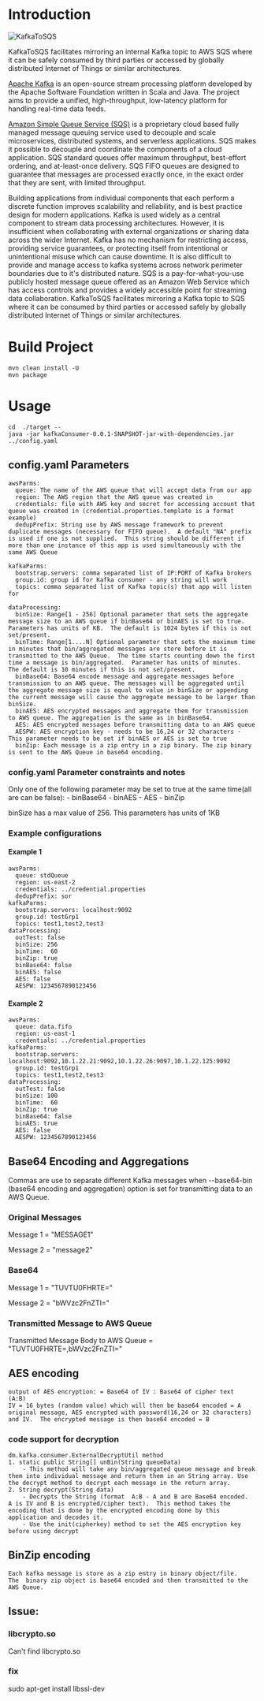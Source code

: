 # Introduction

![KafkaToSQS](https://raw.githubusercontent.com/datamachines/KafkaToSQS/master/KafkaToSQS.png)

KafkaToSQS facilitates mirroring an internal Kafka topic to AWS SQS where it can be safely consumed by third parties or accessed by globally distributed Internet of Things or similar architectures.   

[Apache Kafka](https://kafka.apache.org/) is an open-source stream processing platform developed by the Apache Software Foundation written in Scala and Java. The project aims to provide a unified, high-throughput, low-latency platform for handling real-time data feeds.

[Amazon Simple Queue Service (SQS)](https://aws.amazon.com/sqs/) is a proprietary cloud based fully managed message queuing service used to decouple and scale microservices, distributed systems, and serverless applications. SQS makes it possible to decouple and coordinate the components of a cloud application. SQS standard queues offer maximum throughput, best-effort ordering, and at-least-once delivery. SQS FIFO queues are designed to guarantee that messages are processed exactly once, in the exact order that they are sent, with limited throughput.

Building applications from individual components that each perform a discrete function improves scalability and reliability, and is best practice design for modern applications. Kafka is used widely as a central component to stream data processing architectures. However, it is insufficient when collaborating with external organizations or sharing data across the wider Internet. Kafka has no mechanism for restricting access, providing service guarantees, or protecting itself from intentional or unintentional misuse which can cause downtime. It is also difficult to provide and manage access to kafka systems across network perimeter boundaries due to it's distributed nature. SQS is a pay-for-what-you-use publicly hosted message queue offered as an Amazon Web Service which has access controls and provides a widely accessible point for streaming data collaboration. KafkaToSQS facilitates mirroring a Kafka topic to SQS where it can be consumed by third parties or accessed safely by globally distributed Internet of Things or similar architectures.   

# Build Project
```
mvn clean install -U
mvn package
```

# Usage
```
cd  ./target --
java -jar kafkaConsumer-0.0.1-SNAPSHOT-jar-with-dependencies.jar ../config.yaml
```



## config.yaml Parameters
```
awsParms:
  queue: The name of the AWS queue that will accept data from our app
  region: The AWS region that the AWS queue was created in
  credentials: file with AWS key and secret for accessing account that queue was created in (credential.properties.template is a format  example)
  dedupPrefix: String use by AWS message framework to prevent duplicate messages (necessary for FIFO queue).  A default "NA" prefix is used if one is not supplied.  This string should be different if more than one instance of this app is used simultaneously with the same AWS Queue
  
kafkaParms:
  bootstrap.servers: comma separated list of IP:PORT of Kafka brokers
  group.id: group id for Kafka consumer - any string will work
  topics: comma separated list of Kafka topic(s) that app will listen for 
  
dataProcessing:
  binSize: Range[1 - 256] Optional parameter that sets the aggregate message size to an AWS queue if binBase64 or binAES is set to true. Parameters has units of KB.  The default is 1024 bytes if this is not set/present.
  binTime: Range[1....N] Optional parameter that sets the maximum time in minutes that bin/aggregated messages are store before it is transmitted to the AWS Queue.  The time starts counting down the first time a message is bin/aggregated.  Parameter has units of minutes.  The default is 10 minutes if this is not set/present.
  binBase64: Base64 encode message and aggregate messages before transmission to an AWS queue. The messages will be aggregated until the aggregate message size is equal to value in binSize or appending the current message will cause the aggregate message to be larger than binSize. 
  binAES: AES encrypted messages and aggregate them for transmission to AWS queue. The aggregation is the same as in binBase64.
  AES: AES encrypted messages before transmitting data to an AWS queue
  AESPW: AES encryption key - needs to be 16,24 or 32 characters - This parameter needs to be set if binAES or AES is set to true
  binZip: Each message is a zip entry in a zip binary. The zip binary is sent to the AWS Queue in base64 encoding.
```
### config.yaml  Parameter constraints and notes
Only one of the following parameter may be set to true at the same time(all are can be false): 
	- binBase64
	- binAES
	- AES
	- binZip

binSize has a max value of 256.  This parameters has units of 1KB

### Example configurations
#### Example 1
```
awsParms:
  queue: stdQueue
  region: us-east-2
  credentials: ../credential.properties
  dedupPrefix: sor
kafkaParms:
  bootstrap.servers: localhost:9092
  group.id: testGrp1
  topics: test1,test2,test3
dataProcessing:
  outTest: false
  binSize: 256
  binTime:  60
  binZip: true
  binBase64: false
  binAES: false
  AES: false
  AESPW: 1234567890123456
```
#### Example 2
```
awsParms:
  queue: data.fifo
  region: us-east-1
  credentials: ../credential.properties
kafkaParms:
  bootstrap.servers: localhost:9092,10.1.22.21:9092,10.1.22.26:9097,10.1.22.125:9092
  group.id: testGrp1
  topics: test1,test2,test3
dataProcessing:
  outTest: false
  binSize: 100
  binTime:  60
  binZip: true
  binBase64: false
  binAES: true
  AES: false
  AESPW: 1234567890123456
```

## Base64 Encoding and Aggregations
Commas are use to separate different Kafka messages when --base64-bin (base64 encoding and aggregation) option is set for transmitting data to an AWS Queue.

### Original Messages
Message 1 = "MESSAGE1"

Message 2 = "message2"

### Base64
Message 1 = "TUVTU0FHRTE="

Message 2 = "bWVzc2FnZTI="

### Transmitted Message to AWS Queue
Transmitted Message Body to AWS Queue = "TUVTU0FHRTE=,bWVzc2FnZTI="

## AES encoding
```
output of AES encryption: = Base64 of IV : Base64 of cipher text  (A:B)
IV = 16 bytes (random value) which will then be base64 encoded = A
original message, AES encrypted with password(16,24 or 32 characters) and IV.  The encrypted message is then base64 encoded = B
```

### code support for decryption 
```
dm.kafka.consumer.ExternalDecryptUtil method
1. static public String[] unBin(String queueData)
	- This method will take any bin/aggregated queue message and break them into individual message and return them in an String array. Use the decrypt method to decrypt each message in the return array.
2. String decrypt(String data)
	- Decrypts the String (format  A:B - A and B are Base64 encoded.  A is IV and B is encrypted/cipher text).  This method takes the encoding that is done by the encrypted encoding done by this application and decodes it.
	- Use the init(cipherkey) method to set the AES encryption key before using decrypt
```

## BinZip encoding
```
Each kafka message is store as a zip entry in binary object/file.  
The  binary zip object is base64 encoded and then transmitted to the
AWS Queue.

```


## Issue:
### libcrypto.so
Can't find libcrypto.so

### fix
sudo apt-get install libssl-dev

